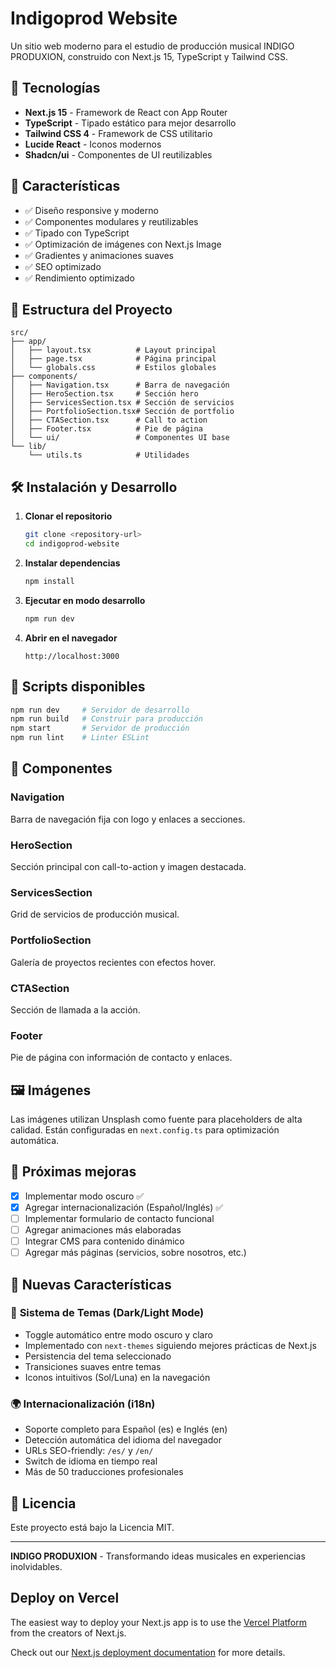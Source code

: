 # Indigoprod Website

Un sitio web moderno para el estudio de producción musical INDIGO PRODUXION, construido con Next.js 15, TypeScript y Tailwind CSS.

## 🚀 Tecnologías

- **Next.js 15** - Framework de React con App Router
- **TypeScript** - Tipado estático para mejor desarrollo
- **Tailwind CSS 4** - Framework de CSS utilitario
- **Lucide React** - Iconos modernos
- **Shadcn/ui** - Componentes de UI reutilizables

## 🎯 Características

- ✅ Diseño responsive y moderno
- ✅ Componentes modulares y reutilizables
- ✅ Tipado con TypeScript
- ✅ Optimización de imágenes con Next.js Image
- ✅ Gradientes y animaciones suaves
- ✅ SEO optimizado
- ✅ Rendimiento optimizado

## 📁 Estructura del Proyecto

```
src/
├── app/
│   ├── layout.tsx          # Layout principal
│   ├── page.tsx            # Página principal
│   └── globals.css         # Estilos globales
├── components/
│   ├── Navigation.tsx      # Barra de navegación
│   ├── HeroSection.tsx     # Sección hero
│   ├── ServicesSection.tsx # Sección de servicios
│   ├── PortfolioSection.tsx# Sección de portfolio
│   ├── CTASection.tsx      # Call to action
│   ├── Footer.tsx          # Pie de página
│   └── ui/                 # Componentes UI base
└── lib/
    └── utils.ts            # Utilidades
```

## 🛠️ Instalación y Desarrollo

1. **Clonar el repositorio**
   ```bash
   git clone <repository-url>
   cd indigoprod-website
   ```

2. **Instalar dependencias**
   ```bash
   npm install
   ```

3. **Ejecutar en modo desarrollo**
   ```bash
   npm run dev
   ```

4. **Abrir en el navegador**
   ```
   http://localhost:3000
   ```

## 📜 Scripts disponibles

```bash
npm run dev     # Servidor de desarrollo
npm run build   # Construir para producción
npm start       # Servidor de producción
npm run lint    # Linter ESLint
```

## 🎨 Componentes

### Navigation
Barra de navegación fija con logo y enlaces a secciones.

### HeroSection
Sección principal con call-to-action y imagen destacada.

### ServicesSection
Grid de servicios de producción musical.

### PortfolioSection
Galería de proyectos recientes con efectos hover.

### CTASection
Sección de llamada a la acción.

### Footer
Pie de página con información de contacto y enlaces.

## 🖼️ Imágenes

Las imágenes utilizan Unsplash como fuente para placeholders de alta calidad. Están configuradas en `next.config.ts` para optimización automática.

## 🎯 Próximas mejoras

- [x] Implementar modo oscuro ✅
- [x] Agregar internacionalización (Español/Inglés) ✅
- [ ] Implementar formulario de contacto funcional
- [ ] Agregar animaciones más elaboradas
- [ ] Integrar CMS para contenido dinámico
- [ ] Agregar más páginas (servicios, sobre nosotros, etc.)

## 🌟 Nuevas Características

### 🎨 **Sistema de Temas (Dark/Light Mode)**
- Toggle automático entre modo oscuro y claro
- Implementado con `next-themes` siguiendo mejores prácticas de Next.js
- Persistencia del tema seleccionado
- Transiciones suaves entre temas
- Iconos intuitivos (Sol/Luna) en la navegación

### 🌍 **Internacionalización (i18n)**
- Soporte completo para Español (es) e Inglés (en)
- Detección automática del idioma del navegador
- URLs SEO-friendly: `/es/` y `/en/`
- Switch de idioma en tiempo real
- Más de 50 traducciones profesionales

## 📄 Licencia

Este proyecto está bajo la Licencia MIT.

---

**INDIGO PRODUXION** - Transformando ideas musicales en experiencias inolvidables.

## Deploy on Vercel

The easiest way to deploy your Next.js app is to use the [Vercel Platform](https://vercel.com/new?utm_medium=default-template&filter=next.js&utm_source=create-next-app&utm_campaign=create-next-app-readme) from the creators of Next.js.

Check out our [Next.js deployment documentation](https://nextjs.org/docs/app/building-your-application/deploying) for more details.

